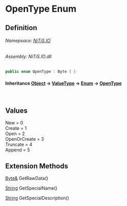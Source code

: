 # OpenType Enum
## Definition

###### Namepsace: [NiTiS.IO](https://nitis-dev.github.io/NiTiSLibsWiki/Namespaces/NiTiS.IO)
###### Assembly: NiTiS.IO.dll

#### 
```c#
public enum OpenType : Byte { }
```
#### Inheritance [Object](https://docs.microsoft.com/dotnet/api/system.object) &#8594; [ValueType](https://docs.microsoft.com/dotnet/api/system.valuetype) &#8594; [Enum](https://docs.microsoft.com/dotnet/api/system.enum) &#8594; [OpenType](https://nitis-dev.github.io/NiTiSLibsWiki/NiTiS/IO/OpenType)

<br>

## Values
New = 0  
Create = 1  
Open = 2  
OpenOrCreate = 3  
Truncate = 4  
Append = 5  
  
## Extension Methods
[Byte&](https://docs.microsoft.com/dotnet/api/system.byte&) GetRawData()  

[String](https://docs.microsoft.com/dotnet/api/system.string) GetSpecialName()  

[String](https://docs.microsoft.com/dotnet/api/system.string) GetSpecialDescription()  

  
